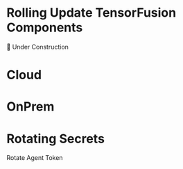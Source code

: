 # Rolling Update TensorFusion Components
🚧 Under Construction

# Cloud

# OnPrem

# Rotating Secrets

Rotate Agent Token


